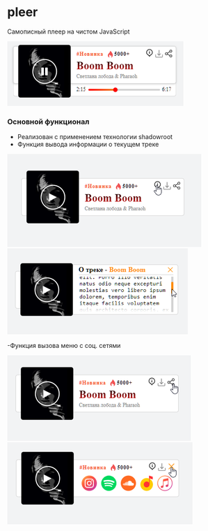# pleer
Самописный плеер на чистом JavaScript

![image](https://github.com/ajuraI/pleer/blob/master/screenshots/Screenshot_5.png?raw=true)


### Основной функционал
- Реализован с применением технологии shadowroot
- Функция вывода информации о текущем треке

![image](https://github.com/ajuraI/pleer/blob/master/screenshots/Screenshot_6.png?raw=true)
![image](https://github.com/ajuraI/pleer/blob/master/screenshots/Screenshot_7.png?raw=true)

-Функция вызова меню с соц. сетями

![image](https://github.com/ajuraI/pleer/blob/master/screenshots/Screenshot_8.png?raw=true)
![image](https://github.com/ajuraI/pleer/blob/master/screenshots/Screenshot_9.png?raw=true)
